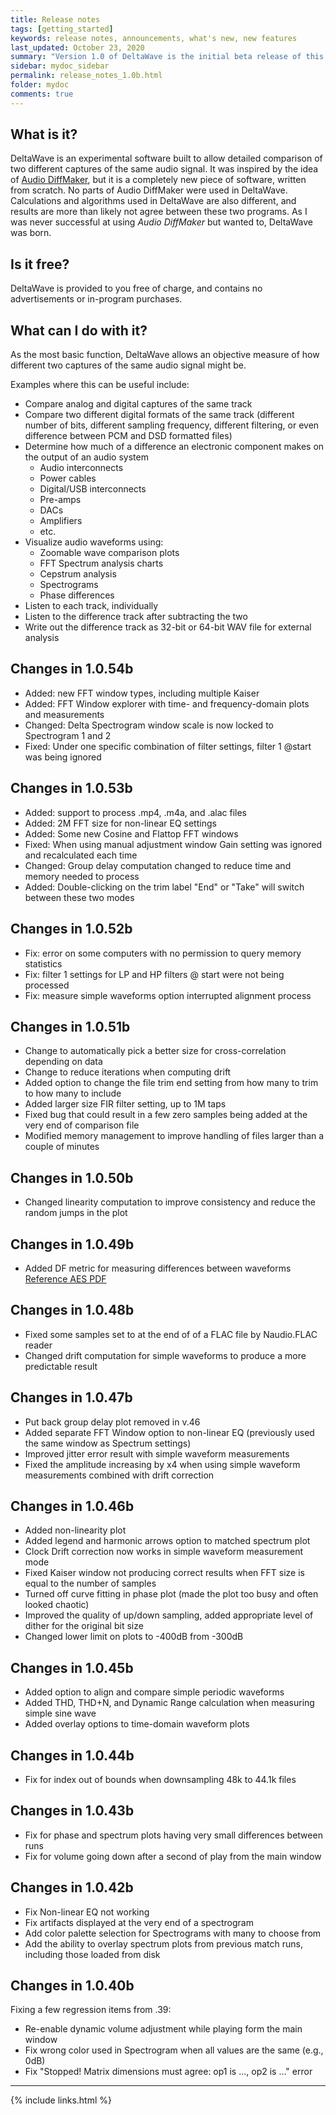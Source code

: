 ```yaml
---
title: Release notes
tags: [getting_started]
keywords: release notes, announcements, what's new, new features
last_updated: October 23, 2020
summary: "Version 1.0 of DeltaWave is the initial beta release of this software. Use at your own risk!"
sidebar: mydoc_sidebar
permalink: release_notes_1.0b.html
folder: mydoc
comments: true
---
```


## What is it?
DeltaWave is an experimental software built to allow detailed comparison of two different captures of the same audio signal.
It was inspired by the idea of [Audio DiffMaker](http://www.libinst.com/Audio%20DiffMaker.htm), but it is a completely new piece of software, written from scratch. No parts of Audio DiffMaker were used in DeltaWave. Calculations and algorithms used in DeltaWave are also different, and results are more than likely not agree between these two programs. As I was never successful at using *Audio DiffMaker* but wanted to, DeltaWave was born.

## Is it free?
DeltaWave is provided to you free of charge, and contains no advertisements or in-program purchases.

## What can I do with it?
As the most basic function, DeltaWave allows an objective measure of how different two captures of the same audio signal might be.

Examples where this can be useful include:

* Compare analog and digital captures of the same track
* Compare two different digital formats of the same track (different number of bits, different sampling frequency, different filtering, or even difference between PCM and DSD formatted files)
* Determine how much of a difference an electronic component makes on the output of an audio system
  * Audio interconnects
  * Power cables
  * Digital/USB interconnects
  * Pre-amps
  * DACs
  * Amplifiers
  * etc.
*  Visualize audio waveforms using:
   *  Zoomable wave comparison plots
   *  FFT Spectrum analysis charts
   *  Cepstrum analysis
   *  Spectrograms
   *  Phase differences
* Listen to each track, individually
* Listen to the difference track after subtracting the two
* Write out the difference track as 32-bit or 64-bit WAV file for external analysis


## Changes in 1.0.54b
* Added: new FFT window types, including multiple Kaiser
* Added: FFT Window explorer with time- and frequency-domain plots and measurements
* Changed: Delta Spectrogram window scale is now locked to Spectrogram 1 and 2
* Fixed: Under one specific combination of filter settings, filter 1 @start was being ignored

## Changes in 1.0.53b
* Added: support to process .mp4, .m4a, and .alac files
* Added: 2M FFT size for non-linear EQ settings
* Added: Some new Cosine and Flattop FFT windows
* Fixed: When using manual adjustment window Gain setting was ignored and recalculated each time
* Changed: Group delay computation changed to reduce time and memory needed to process
* Added: Double-clicking on the trim label "End" or "Take" will switch between these two modes

## Changes in 1.0.52b
* Fix: error on some computers with no permission to query memory statistics
* Fix: filter 1 settings for LP and HP filters @ start were not being processed
* Fix: measure simple waveforms option interrupted alignment process

## Changes in 1.0.51b
* Change to automatically pick a better size for cross-correlation depending on data
* Change to reduce iterations when computing drift
* Added option to change the file trim end setting from how many to trim to how many to include
* Added larger size FIR filter setting, up to 1M taps
* Fixed bug that could result in a few zero samples being added at the very end of comparison file
* Modified memory management to improve handling of files larger than a couple of minutes

## Changes in 1.0.50b
* Changed linearity computation to improve consistency and reduce the random jumps in the plot


## Changes in 1.0.49b
* Added DF metric for measuring differences between waveforms [Reference AES PDF](http://soundexpert.org/documents/10179/11017/DiffLevel_AES118.pdf)
  
## Changes in 1.0.48b
* Fixed some samples set to at the end of of a FLAC file by Naudio.FLAC reader
* Changed drift computation for simple waveforms to produce a more predictable result

## Changes in 1.0.47b
* Put back group delay plot removed in v.46
* Added separate FFT Window option to non-linear EQ (previously used the same window as Spectrum settings)
* Improved jitter error result with simple waveform measurements
* Fixed the amplitude increasing by x4 when using simple waveform measurements combined with drift correction


## Changes in 1.0.46b
* Added non-linearity plot
* Added legend and harmonic arrows option to matched spectrum plot
* Clock Drift correction now works in simple waveform measurement mode
* Fixed Kaiser window not producing correct results when FFT size is equal to the number of samples
* Turned off curve fitting in phase plot (made the plot too busy and often looked chaotic)
* Improved the quality of up/down sampling, added appropriate level of dither for the original bit size
* Changed lower limit on plots to -400dB from -300dB

## Changes in 1.0.45b
* Added option to align and compare simple periodic waveforms
* Added THD, THD+N, and Dynamic Range calculation when measuring simple sine wave
* Added overlay options to time-domain waveform plots

## Changes in 1.0.44b
* Fix for index out of bounds when downsampling 48k to 44.1k files

## Changes in 1.0.43b
* Fix for phase and spectrum plots having very small differences between runs
* Fix for volume going down after a second of play from the main window

## Changes in 1.0.42b
* Fix Non-linear EQ not working
* Fix artifacts displayed at the very end of a spectrogram
* Add color palette selection for Spectrograms with many to choose from
* Add the ability to overlay spectrum plots from previous match runs, including those loaded from disk


## Changes in 1.0.40b
Fixing a few regression items from .39:
* Re-enable dynamic volume adjustment while playing form the main window
* Fix wrong color used in Spectrogram when all values are the same (e.g., 0dB)
* Fix "Stopped! Matrix dimensions must agree: op1 is ..., op2 is ..." error

  

___
{% include links.html %}
